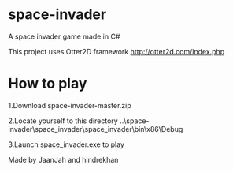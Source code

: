 # space-invader
A space invader game made in C#

This project uses Otter2D framework http://otter2d.com/index.php

# How to play

1.Download space-invader-master.zip

2.Locate yourself to this directory ..\space-invader\space_invader\space_invader\bin\x86\Debug

3.Launch space_invader.exe to play

Made by JaanJah and hindrekhan
